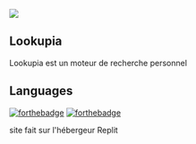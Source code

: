<img src="https://lookupia.tomgammeur.repl.co/image-removebg-preview.png"></a>
## Lookupia
Lookupia est un moteur de recherche personnel

## Languages

[![forthebadge](https://forthebadge.com/images/badges/uses-html.svg)](https://forthebadge.com)
[![forthebadge](https://forthebadge.com/images/badges/uses-js.svg)](https://forthebadge.com)

site fait sur l'hébergeur Replit